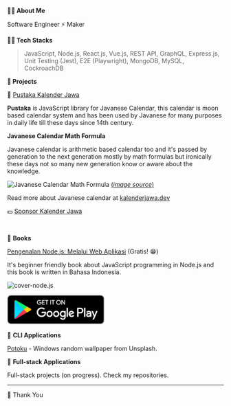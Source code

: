 **👋🏼 About Me**

Software Engineer ⚡ Maker

**👨‍💻 Tech Stacks**

> JavaScript, Node.js, React.js, Vue.js, REST API, GraphQL, Express.js, Unit Testing (Jest), E2E (Playwright), MongoDB, MySQL, CockroachDB

**🚀 Projects**

🌟 [Pustaka Kalender Jawa](https://github.com/kalenderjawa)

**Pustaka** is JavaScript library for Javanese Calendar, this calendar is moon based calendar system and has been used by Javanese for many purposes in daily life till these days since 14th century.
 
**Javanese Calendar Math Formula**

Javanese calendar is arithmetic based calendar too and it's passed by generation to the next generation mostly by math formulas but ironically these days not so many new generation know or aware about the knowledge.

![Javanese Calendar Math Formula](https://cdn.caknun.com/media/2019/01/20190102-menek-kalender-4.jpg)
[(*image source*)](https://www.caknun.com/2019/kalender-jowo-digowo-kalender-arab-digarap-kalender-barat-diruwat)

Read more about Javanese calendar at [kalenderjawa.dev](https://kalenderjawa.dev/)

💵 [Sponsor Kalender Jawa](https://github.com/sponsors/kalenderjawa)

<br>

🌟 **Books**

[Pengenalan Node.js: Melalui Web Aplikasi](https://play.google.com/store/books/details?id=pdOfDwAAQBAJ) (Gratis! 😁)

It's beginner friendly book about JavaScript programming in Node.js and this book is written in Bahasa Indonesia.

![cover-node.js](https://books.google.com/books/publisher/content/images/frontcover/pdOfDwAAQBAJ?fife=w200-h300)

<a href="https://play.google.com/store/books/details?id=pdOfDwAAQBAJ"><img src="https://github.com/junwatu/junwatu/raw/master/google-play-badge-small.png"></a>


🌟 **CLI Applications**

[Potoku](https://junwatu.github.io/potoku-bin/) - Windows random wallpaper from Unsplash. 


🌟 **Full-stack Applications**

Full-stack projects (on progress). Check my repositories.

---
💓 Thank You


